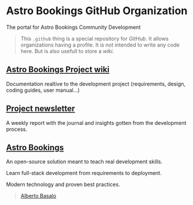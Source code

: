 # Astro Bookings GitHub Organization
The portal for Astro Bookings Community Development

> This `.github` thing is a special repository for _GitHub_. It allows organizations having a profile. It is not intended to write any code here. But is also usefull to store a _wiki_.

## [Astro Bookings Project wiki](https://github.com/AstroBookings/.github/wiki/Astro-Bookings-Community-Development)

Documentation realtive to the development project (requirements, design, coding guides, user manual...)

## [Project newsletter](https://www.getrevue.co/profile/albertobasalo)

A weekly report with the journal and insights gotten from the development process.

## [Astro Bookings](https://github.com/AstroBookings)

An open-source solution meant to teach real development skills.

Learn full-stack development from requirements to deployment. 

Modern technology and proven best practices.

> [Alberto Basalo](https://twitter.com/albertobasalo)
